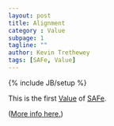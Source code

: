 ```yaml
---
layout: post
title: Alignment
category : Value
subpage: 1
tagline: ""
author: Kevin Trethewey
tags: [SAFe, Value]
---
```

{% include JB/setup %}

This is the first [Value](/values.html) of [SAFe](/archetype/SAFe/).

([More info here.](http://scaledagileframework.com/safe-core-values/))